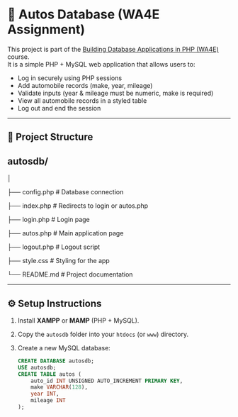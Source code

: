 # 🚗 Autos Database (WA4E Assignment)

This project is part of the [Building Database Applications in PHP (WA4E)](https://www.wa4e.com/) course.  
It is a simple PHP + MySQL web application that allows users to:

- Log in securely using PHP sessions
- Add automobile records (make, year, mileage)
- Validate inputs (year & mileage must be numeric, make is required)
- View all automobile records in a styled table
- Log out and end the session

---

## 📂 Project Structure

## autosdb/

│

├── config.php # Database connection

├── index.php # Redirects to login or autos.php

├── login.php # Login page

├── autos.php # Main application page

├── logout.php # Logout script

├── style.css # Styling for the app

└── README.md # Project documentation

---

## ⚙️ Setup Instructions

1. Install **XAMPP** or **MAMP** (PHP + MySQL).
2. Copy the `autosdb` folder into your `htdocs` (or `www`) directory.
3. Create a new MySQL database:

   ```sql
   CREATE DATABASE autosdb;
   USE autosdb;
   CREATE TABLE autos (
       auto_id INT UNSIGNED AUTO_INCREMENT PRIMARY KEY,
       make VARCHAR(128),
       year INT,
       mileage INT
   );
